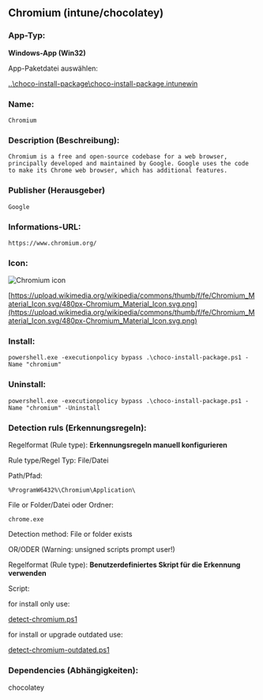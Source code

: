 ## Chromium (intune/chocolatey)

### App-Typ:

__Windows-App (Win32)__

App-Paketdatei auswählen:

[..\choco-install-package\choco-install-package.intunewin](..\choco-install-package\choco-install-package.intunewin)


### Name:

```
Chromium
```

### Description (Beschreibung):

```
Chromium is a free and open-source codebase for a web browser, principally developed and maintained by Google. Google uses the code to make its Chrome web browser, which has additional features.
```

### Publisher (Herausgeber)

```
Google
```


### Informations-URL:

```
https://www.chromium.org/
```

### Icon:

![Chromium icon](https://upload.wikimedia.org/wikipedia/commons/thumb/f/fe/Chromium_Material_Icon.svg/120px-Chromium_Material_Icon.svg.png)

[https://upload.wikimedia.org/wikipedia/commons/thumb/f/fe/Chromium_Material_Icon.svg/480px-Chromium_Material_Icon.svg.png](https://upload.wikimedia.org/wikipedia/commons/thumb/f/fe/Chromium_Material_Icon.svg/480px-Chromium_Material_Icon.svg.png)

### Install:

```
powershell.exe -executionpolicy bypass .\choco-install-package.ps1 -Name "chromium"
```


### Uninstall:

```
powershell.exe -executionpolicy bypass .\choco-install-package.ps1 -Name "chromium" -Uninstall
```


### Detection ruls (Erkennungsregeln):

Regelformat (Rule type): __Erkennungsregeln manuell konfigurieren__

Rule type/Regel Typ: File/Datei

Path/Pfad:

```
%ProgramW6432%\Chromium\Application\
```


File or Folder/Datei oder Ordner:

```
chrome.exe
```

Detection method: File or folder exists


OR/ODER (Warning: unsigned scripts prompt user!)

Regelformat (Rule type): __Benutzerdefiniertes Skript für die Erkennung verwenden__

Script:

for install only use:

[detect-chromium.ps1](./detect-chromium.ps1)

for install or upgrade outdated use:

[detect-chromium-outdated.ps1](./detect-chromium-outdated.ps1)

### Dependencies (Abhängigkeiten):

chocolatey
